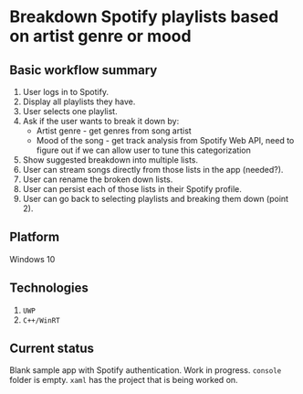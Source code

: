 # Breakdown Spotify playlists based on artist genre or mood

## Basic workflow summary

1. User logs in to Spotify.
2. Display all playlists they have.
3. User selects one playlist.
4. Ask if the user wants to break it down by: 
	* Artist genre - get genres from song artist
	* Mood of the song - get track analysis from Spotify Web API, need to figure out if we can allow user to tune this categorization
5. Show suggested breakdown into multiple lists.
6. User can stream songs directly from those lists in the app (needed?).
7. User can rename the broken down lists.
8. User can persist each of those lists in their Spotify profile. 
9. User can go back to selecting playlists and breaking them down (point 2).

## Platform

Windows 10

## Technologies

1. `UWP`
2. `C++/WinRT`

## Current status

Blank sample app with Spotify authentication. Work in progress. `console` folder is empty. `xaml` has the project that is being worked on. 